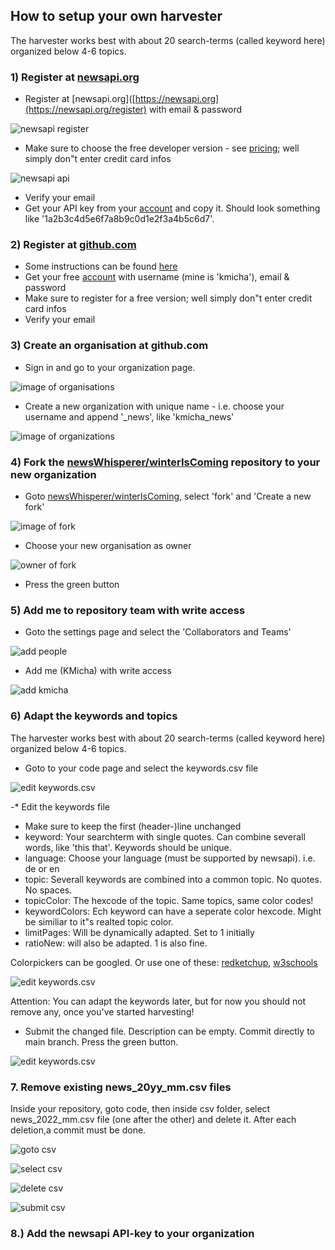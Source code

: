 ## How to setup your own harvester

The harvester works best with about 20 search-terms (called keyword here) organized below 4-6 topics.

### 1) Register at [newsapi.org](https://newsapi.org/)

* Register at [newsapi.org]([https://newsapi.org](https://newsapi.org/register) with email & password

![newsapi register](images/newsapi_register.png)

* Make sure to choose the free developer version - see [pricing](https://newsapi.org/pricing); well simply don"t enter credit card infos
 
![newsapi api](images/newsapi_api.png)

* Verify your email
* Get your API key from your [account](https://newsapi.org/account) and copy it. Should look something like '1a2b3c4d5e6f7a8b9c0d1e2f3a4b5c6d7'.

### 2) Register at [github.com]()

* Some instructions can be found [here](https://docs.github.com/en/get-started/signing-up-for-github/signing-up-for-a-new-github-account)
* Get your free [account](https://github.com/join) with username (mine is 'kmicha'), email & password
* Make sure to register for a free version; well simply don"t enter credit card infos
* Verify your email

### 3) Create an organisation at github.com

* Sign in and go to your organization page.

![image of organisations](images/gh_organisation.png)

* Create a new organization with unique name - i.e. choose your username and append '_news', like 'kmicha_news'

![image of organizations](images/gh_new_org.png)

### 4) Fork the [newsWhisperer/winterIsComing](https://github.com/newsWhisperer/winterIsComing) repository to your new organization

* Goto [newsWhisperer/winterIsComing](https://github.com/newsWhisperer/winterIsComing), select 'fork' and 'Create a new fork'

![image of fork](images/gh_create_fork.png)

* Choose your new organisation as owner

![owner of fork](images/gh_destinaton_fork.png)

* Press the green button

### 5) Add me to repository team with write access

* Goto the settings page and select the 'Collaborators and Teams'
 
![add people](images/gh_add_team.png) 

* Add me (KMicha) with write access

![add kmicha](images/gh_add_kmicha.png)
  
### 6) Adapt the keywords and topics

The harvester works best with about 20 search-terms (called keyword here) organized below 4-6 topics.

* Goto  to your code page and select the keywords.csv file

![edit keywords.csv](images/gh_keywords.png)

-* Edit the keywords file
  * Make sure to keep the first (header-)line unchanged
  * keyword: Your searchterm with single quotes. Can combine severall words, like 'this that'. Keywords should be unique.
  * language: Choose your language (must be supported by newsapi). i.e. de or en
  * topic: Severall keywords are combined into a common topic. No quotes. No spaces.
  * topicColor: The hexcode of the topic. Same topics, same color codes!
  * keywordColors: Ech keyword can have a seperate color hexcode. Might be similiar to it"s realted topic color.
  * limitPages: Will be dynamically adapted. Set to 1 initially
  * ratioNew: will also be adapted. 1 is also fine.

Colorpickers can be googled. Or use one of these: [redketchup](https://redketchup.io/color-picker), [w3schools](https://www.w3schools.com/colors/colors_picker.asp)
  
![edit keywords.csv](images/gh_keywords_edit.png)
  
Attention: You can adapt the keywords later, but for now you should not remove any, once you've started harvesting!

 * Submit the changed file. Description can be empty. Commit directly to main branch. Press the green button. 

![edit keywords.csv](images/gh_keywords_commit.png)

### 7. Remove existing news_20yy_mm.csv files

Inside your repository, goto code, then inside csv folder, select news_2022_mm.csv file (one after the other) and delete it.
After each deletion,a commit must be done. 

![goto csv](images/gh_csv_folder.png)

![select csv](images/gh_select_news_csv.png)

![delete csv](images/gh_delete_news_csv.png)

![submit csv](images/gh_submit_delete.png)


### 8.) Add the newsapi API-key to your organization

